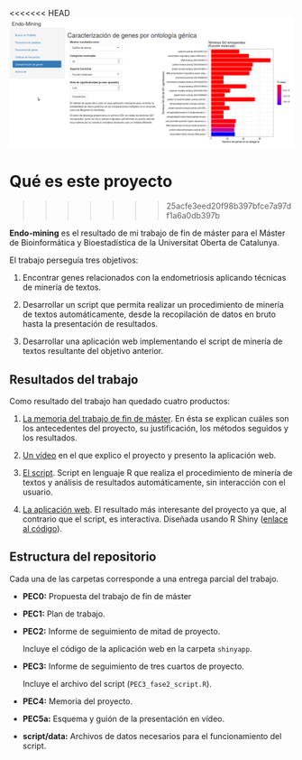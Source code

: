 <<<<<<< HEAD
![Screenshot of Endo-Mining - GO terms characterization](readme-endo-mining-screenshot-GO-terms.png)

# Qué es este proyecto
>>>>>>> 25acfe3eed20f98b397bfce7a97df1a6a0db397b

**Endo-mining** es el resultado de mi trabajo de fin de máster para el Máster de Bioinformática y Bioestadística de la Universitat Oberta de Catalunya.

El trabajo perseguía tres objetivos:

1. Encontrar genes relacionados con la endometriosis aplicando técnicas de minería de textos.

2. Desarrollar un script que permita realizar un procedimiento de minería de textos automáticamente, desde la recopilación de datos en bruto hasta la presentación de resultados.

3. Desarrollar una aplicación web implementando el script de minería de textos resultante del objetivo anterior.


## Resultados del trabajo

Como resultado del trabajo han quedado cuatro productos:

1. [La memoria del trabajo de fin de máster](https://github.com/jorgevallejo/endometriosis-text-mining/blob/master/PEC4/vallejo_ortega_jorge_Memoria_PEC4_20210608.pdf). En ésta se explican cuáles son los antecedentes del proyecto, su justificación, los métodos seguidos y los resultados.

2. [Un vídeo](http://hdl.handle.net/10609/133006) en el que explico el proyecto y presento la aplicación web.

3. [El script](https://github.com/jorgevallejo/endometriosis-text-mining/blob/master/PEC2/PEC2_fase1_script.R). Script en lenguaje R que realiza el procedimiento de minería de textos y análisis de resultados automáticamente, sin interacción con el usuario.

4. [La aplicación web](https://endo-mining.shinyapps.io/shinyapp/). El resultado más interesante del proyecto ya que, al contrario que el script, es interactiva. Diseñada usando R Shiny ([enlace al código](https://github.com/jorgevallejo/endometriosis-text-mining/tree/master/PEC2/shinyapp)).



## Estructura del repositorio

Cada una de las carpetas corresponde a una entrega parcial del trabajo.

- **PEC0:** Propuesta del trabajo de fin de máster

- **PEC1:** Plan de trabajo.

- **PEC2:** Informe de seguimiento de mitad de proyecto.

    Incluye el código de la aplicación web en la carpeta `shinyapp`.

- **PEC3:** Informe de seguimiento de tres cuartos de proyecto.

    Incluye el archivo del script (`PEC3_fase2_script.R`).

- **PEC4:** Memoria del proyecto.

- **PEC5a:** Esquema y guión de la presentación en vídeo.

- **script/data:** Archivos de datos necesarios para el funcionamiento del script.